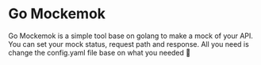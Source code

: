 # Go Mockemok
Go Mockemok is a simple tool base on golang to make a mock of your API. You can set your mock status, request path and response. All you need is change the config.yaml file base on what you needed 🍻
